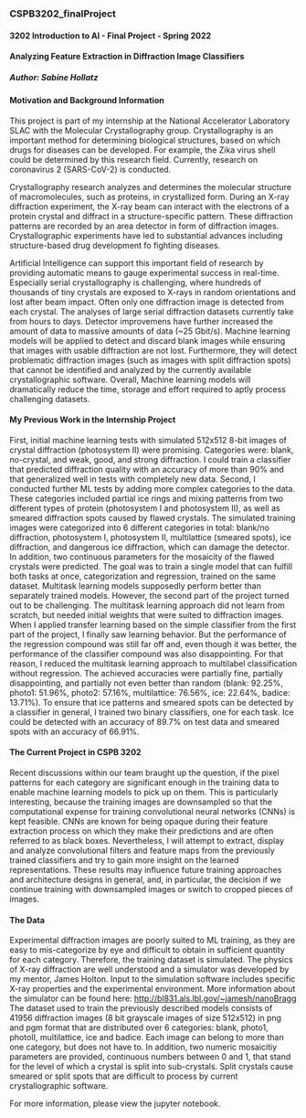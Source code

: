 ### CSPB3202_finalProject

#### 3202 Introduction to AI - Final Project - Spring 2022
#### Analyzing Feature Extraction in Diffraction Image Classifiers
##### Author: Sabine Hollatz

#### Motivation and Background Information
This project is part of my internship at the National Accelerator Laboratory SLAC with the Molecular Crystallography group. Crystallography is an important method for determining biological structures, based on which drugs for diseases can be developed. For example, the Zika virus shell could be determined by this research field. Currently, research on coronavirus 2 (SARS-CoV-2) is conducted.

Crystallography research analyzes and determines the molecular structure of macromolecules, such as proteins, in crystallized form. During an X-ray diffraction experiment, the X-ray beam can interact with the electrons of a protein crystal and diffract in a structure-specific pattern. These diffraction patterns are recorded by an area detector in form of diffraction images. Crystallographic experiments have led to substantial advances including structure-based drug development fo fighting diseases.

Artificial Intelligence can support this important field of research by providing automatic means to gauge experimental success in real-time. Especially serial crystallography is challenging, where hundreds of thousands of tiny crystals are exposed to X-rays in random orientations and lost after beam impact. Often only one diffraction image is detected from each crystal. The analyses of large serial diffraction datasets currently take from hours to days. Detector improvemens have further increased the amount of data to massive amounts of data (~25 Gbit/s). Machine learning models will be applied to detect and discard blank images while ensuring that images with usable diffraction are not lost. Furthermore, they will detect problematic diffraction images (such as images with split diffraction spots) that cannot be identified and analyzed by the currently available crystallographic software. Overall, Machine learning models will dramatically reduce the time, storage and effort required to aptly process challenging datasets.

#### My Previous Work in the Internship Project
First, initial machine learning tests with simulated 512x512 8-bit images of crystal diffraction (photosystem II) were promising. Categories were: blank, no-crystal, and weak, good, and strong diffraction. I could train a classifier that predicted diffraction quality with an accuracy of more than 90% and that generalized well in tests with completely new data. Second, I conducted further ML tests by adding more complex categories to the data. These categories included partial ice rings and mixing patterns from two different types of protein (photosystem I and photosystem II), as well as smeared diffraction spots caused by flawed crystals. The simulated training images were categorized into 6 different categories in total: blank/no diffraction, photosystem I, photosystem II, multilattice (smeared spots), ice diffraction, and dangerous ice diffraction, which can damage the detector. In addition, two continuous parameters for the mosaicity of the flawed crystals were predicted. The goal was to train a single model that can fulfill both tasks at once, categorization and regression, trained on the same dataset. Multitask learning models supposedly perform better than separately trained models. However, the second part of the project turned out to be challenging. The multitask learning approach did not learn from scratch, but needed initial weights that were suited to diffraction images. When I applied transfer learning based on the simple classifier from the first part of the project, I finally saw learning behavior. But the performance of the regression compound was still far off and, even though it was better, the performance of the classifier compound was also disappointing. For that reason, I reduced the multitask learning approach to multilabel classification without regression. The achieved accuracies were partially fine, partially disappointing, and partially not even better than random (blank: 92.25%, photo1: 51.96%, photo2: 57.16%, multilattice: 76.56%, ice: 22.64%, badice: 13.71%). To ensure that ice patterns and smeared spots can be detected by a classifier in general, I trained two binary classifiers, one for each task. Ice could be detected with an accuracy of 89.7% on test data and smeared spots with an accuracy of 66.91%.

#### The Current Project in CSPB 3202
Recent discussions within our team braught up the question, if the pixel patterns for each category are significant enough in the training data to enable machine learning models to pick up on them. This is particularly interesting, because the training images are downsampled so that the computational expense for training convolutional neural networks (CNNs) is kept feasible. CNNs are known for being opaque during their feature extraction process on which they make their predictions and are often referred to as black boxes. Nevertheless, I will attempt to extract, display and analyze convolutional filters and feature maps from the previously trained classifiers and try to gain more insight on the learned representations. These results may influence future training approaches and architecture designs in general, and, in particular, the decision if we continue training with downsampled images or switch to cropped pieces of images.

#### The Data
Experimental diffraction images are poorly suited to ML training, as they are easy to mis-categorize by eye and difficult to obtain in sufficient quantity for each category. Therefore, the training dataset is simulated. The physics of X-ray diffraction are well understood and a simulator was developed by my mentor, James Holton. Input to the simulation software includes specific X-ray properties and the experimental environment. More information about the simulator can be found here: http://bl831.als.lbl.gov/~jamesh/nanoBragg The dataset used to train the previously described models consists of 41956 diffraction images (8 bit grayscale images of size 512x512) in png and pgm format that are distributed over 6 categories: blank, photo1, photoII, multilattice, ice and badice. Each image can belong to more than one category, but does not have to. In addition, two numeric mosaicitiy parameters are provided, continuous numbers between 0 and 1, that stand for the level of which a crystal is split into sub-crystals. Split crystals cause smeared or split spots that are difficult to process by current crystallographic software.

For more information, please view the jupyter notebook.
